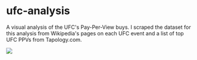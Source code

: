 # ufc-analysis

A visual analysis of the UFC's Pay-Per-View buys. I scraped the dataset for this analysis from Wikipedia's pages on each UFC event and a list of top UFC PPVs from Tapology.com.

![]("images/ppv-buys.png")